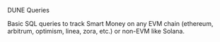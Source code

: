 DUNE Queries

Basic SQL queries to track Smart Money on any EVM chain (ethereum, arbitrum, optimism, linea, zora, etc.) or non-EVM like Solana.
